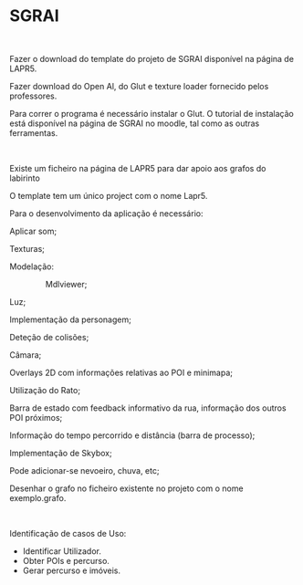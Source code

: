 <h1><strong>SGRAI</strong></h1>
<p>&nbsp;</p>
<p>Fazer o download do template do projeto de SGRAI dispon&iacute;vel na p&aacute;gina de LAPR5.</p>
<p>Fazer download do Open Al, do Glut e texture loader fornecido pelos professores.</p>
<p>Para correr o programa &eacute; necess&aacute;rio instalar o Glut. O tutorial de instala&ccedil;&atilde;o est&aacute; dispon&iacute;vel na p&aacute;gina de SGRAI no moodle, tal como as outras ferramentas.</p>
<p>&nbsp;</p>
<p>Existe um ficheiro na p&aacute;gina de LAPR5 para dar apoio aos grafos do labirinto</p>
<p>O template tem um &uacute;nico project com o nome Lapr5.</p>
<p>Para o desenvolvimento da aplica&ccedil;&atilde;o &eacute; necess&aacute;rio:</p>
<p>Aplicar som;</p>
<p>Texturas;</p>
<p>Modela&ccedil;&atilde;o:</p>
<p>&nbsp;&nbsp;&nbsp;&nbsp;&nbsp;&nbsp;&nbsp;&nbsp;&nbsp;&nbsp;&nbsp;&nbsp;&nbsp;&nbsp;&nbsp; Mdlviewer;&nbsp;&nbsp;&nbsp;&nbsp;&nbsp;&nbsp;&nbsp;</p>
<p>Luz;</p>
<p>Implementa&ccedil;&atilde;o da personagem;</p>
<p>Dete&ccedil;&atilde;o de colis&otilde;es;</p>
<p>C&acirc;mara;</p>
<p>Overlays 2D com informa&ccedil;&otilde;es relativas ao POI e minimapa;</p>
<p>Utiliza&ccedil;&atilde;o do Rato;</p>
<p>Barra de estado com feedback informativo da rua, informa&ccedil;&atilde;o dos outros POI pr&oacute;ximos;</p>
<p>Informa&ccedil;&atilde;o do tempo percorrido e dist&acirc;ncia (barra de processo);</p>
<p>Implementa&ccedil;&atilde;o de Skybox;</p>
<p>Pode adicionar-se nevoeiro, chuva, etc;</p>
<p>Desenhar o grafo no ficheiro existente no projeto com o nome exemplo.grafo.</p>
<p>&nbsp;</p>
<p>Identifica&ccedil;&atilde;o de casos de Uso:</p>
<ul>
<li>Identificar Utilizador.</li>
<li>Obter POIs e percurso.</li>
<li>Gerar percurso e im&oacute;veis.</li>
</ul>
